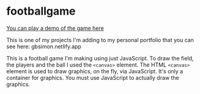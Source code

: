 # footballgame
[You can play a demo of the game here](footballsimon.netlify.app)

This is one of my projects I'm adding to my personal portfolio that you can see here: gbsimon.netlify.app

This is a football game I'm making using just JavaScript. To draw the field, the players and the ball I used the `<canvas>` element.
The HTML `<canvas>` element is used to draw graphics, on the fly, via JavaScript. It's only a container for graphics. 
You must use JavaScript to actually draw the graphics.
